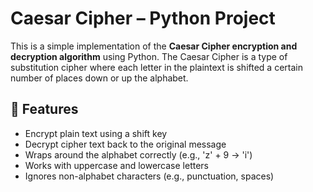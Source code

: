 # Caesar Cipher – Python Project 

This is a simple implementation of the **Caesar Cipher encryption and decryption algorithm** using Python. The Caesar Cipher is a type of substitution cipher where each letter in the plaintext is shifted a certain number of places down or up the alphabet.

## 🚀 Features

- Encrypt plain text using a shift key
- Decrypt cipher text back to the original message
- Wraps around the alphabet correctly (e.g., 'z' + 9 → 'i')
- Works with uppercase and lowercase letters
- Ignores non-alphabet characters (e.g., punctuation, spaces)



